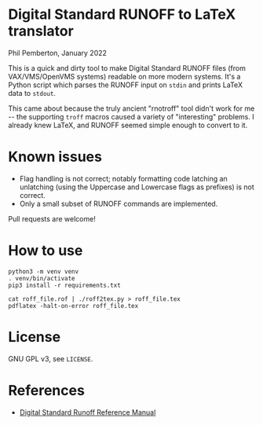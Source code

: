 # Digital Standard RUNOFF to LaTeX translator

Phil Pemberton, January 2022

This is a quick and dirty tool to make Digital Standard RUNOFF files (from VAX/VMS/OpenVMS systems) readable on more modern systems. It's a Python script which parses the RUNOFF input on `stdin` and prints LaTeX data to `stdout`.

This came about because the truly ancient "rnotroff" tool didn't work for me -- the supporting `troff` macros caused a variety of "interesting" problems. I already knew LaTeX, and RUNOFF seemed simple enough to convert to it.

# Known issues

  - Flag handling is not correct; notably formatting code latching an unlatching (using the Uppercase and Lowercase flags as prefixes) is not correct.
  - Only a small subset of RUNOFF commands are implemented.

Pull requests are welcome!


# How to use

```
python3 -m venv venv
. venv/bin/activate
pip3 install -r requirements.txt

cat roff_file.rof | ./roff2tex.py > roff_file.tex
pdflatex -halt-on-error roff_file.tex
```

# License

GNU GPL v3, see `LICENSE`.


# References

  - [Digital Standard Runoff Reference Manual](http://bitsavers.trailing-edge.com/pdf/dec/vax/vms/5.0/AA-LA15A-TE_VAX_5.0_Digitial_Standard_Runoff_Reference_Manual_198804.pdf)
